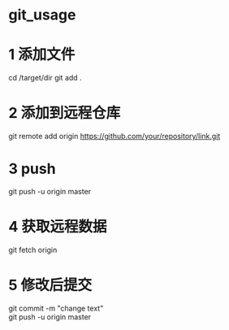 # git_usage

# 1 添加文件
cd /target/dir
git add .

# 2 添加到远程仓库
git remote add origin https://github.com/your/repository/link.git

# 3 push
git push -u origin master

# 4 获取远程数据
git fetch origin

# 5 修改后提交
git commit -m "change text"  
git push -u origin master
